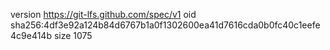 version https://git-lfs.github.com/spec/v1
oid sha256:4df3e92a124b84d6767b1a0f1302600ea41d7616cda0b0fc40c1eefe4c9e414b
size 1075
